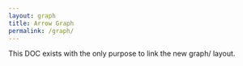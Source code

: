 ```yaml
---
layout: graph
title: Arrow Graph
permalink: /graph/
---
```


This DOC exists with the only purpose to link the new graph/ layout.